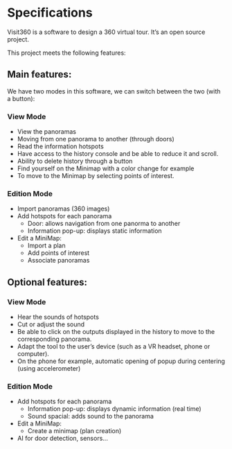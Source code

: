# Specifications 
Visit360 is a software to design a 360 virtual tour. It’s an open source project.

This project meets the following features:

## Main features:
We have two modes in this software, we can switch between the two (with a button): 

### View Mode
* View the panoramas
* Moving from one panorama to another (through doors)
* Read the information hotspots  
* Have access to the history console and be able to reduce it and scroll.
* Ability to delete history through a button
* Find yourself on the Minimap with a color change for example
* To move to the Minimap by selecting points of interest.


### Edition Mode 
* Import panoramas (360 images)
* Add hotspots for each panorama 
     - Door: allows navigation from one panorma to another
     - Information pop-up: displays static information 
* Edit a MiniMap: 
    - Import a plan
    - Add points of interest
    - Associate panoramas

## Optional features:
### View Mode
* Hear the sounds of hotspots
* Cut or adjust the sound
* Be able to click on the outputs displayed in the history to move to the corresponding panorama.
* Adapt the tool to the user’s device (such as a VR headset, phone or computer).
* On the phone for example, automatic opening of popup during centering (using accelerometer)

### Edition Mode
* Add hotspots for each panorama 
     - Information pop-up: displays dynamic information (real time)
     - Sound spacial: adds sound to the panorama
* Edit a MiniMap: 
    - Create a minimap (plan creation)
* AI for door detection, sensors...